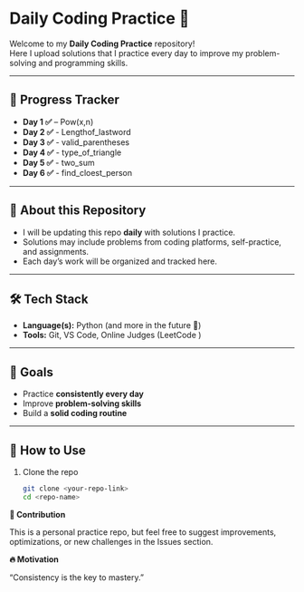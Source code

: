 # Daily Coding Practice 🚀

Welcome to my **Daily Coding Practice** repository!  
Here I upload solutions that I practice every day to improve my problem-solving and programming skills.  

---

## 📅 Progress Tracker

- **Day 1 ✅** – Pow(x,n)
- **Day 2 ✅** - Lengthof_lastword
- **Day 3 ✅** - valid_parentheses
- **Day 4 ✅** - type_of_triangle
- **Day 5 ✅** - two_sum
- **Day 6 ✅** - find_cloest_person

---

## 📌 About this Repository
- I will be updating this repo **daily** with solutions I practice.  
- Solutions may include problems from coding platforms, self-practice, and assignments.  
- Each day’s work will be organized and tracked here.  

---

## 🛠️ Tech Stack
- **Language(s):** Python (and more in the future 🚀)  
- **Tools:** Git, VS Code, Online Judges (LeetCode )

---

## 🎯 Goals
- Practice **consistently every day**  
- Improve **problem-solving skills**  
- Build a **solid coding routine**  

---

## 📖 How to Use
1. Clone the repo  
   ```bash
   git clone <your-repo-link>
   cd <repo-name>
   
**🙌 Contribution**

This is a personal practice repo, but feel free to suggest improvements, optimizations, or new challenges in the Issues section.

**🔥 Motivation**

“Consistency is the key to mastery.”
